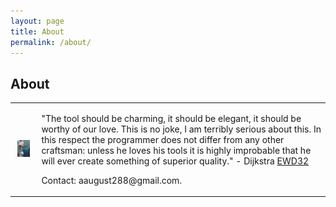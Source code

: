 ```yaml
---
layout: page
title: About
permalink: /about/
---
```


## About

<table>
  <tr>
    <td>
    <p align="center"> <img src="me.jpg" width="70%" height="70%"> </p>
    </td>
    <td class="full">
    <p> "The tool should be charming, it should be elegant, it should be worthy of our love. This is no joke, I am terribly serious about this. In this respect the programmer does not differ from any other craftsman: unless he loves his tools it is highly improbable that he will ever create something of superior quality." - Dijkstra <a href="http://www.cs.utexas.edu/~EWD/ewd00xx/EWD32.PDF">EWD32</a></p>
    <p>
    Contact: aaugust288@gmail.com. <br />
    </p>
    </td>
  </tr>
</table>
